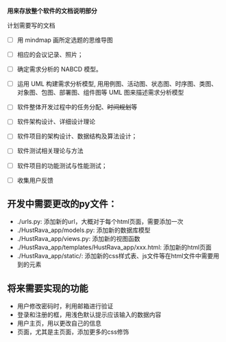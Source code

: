 **用来存放整个软件的文档说明部分**

计划需要写的文档

- [ ] 用 mindmap 画所定选题的思维导图
- [ ] 相应的会议记录、照片；
- [ ] 确定需求分析的 NABCD 模型。 
- [ ] 运用 UML 构建需求分析模型, 用用例图、活动图、状态图、时序图、类图、对象图、包图、部署图、组件图等 UML 图来描述需求分析模型
- [ ] 软件整体开发过程中的任务分配、~~时间规划~~等

- [ ] 软件架构设计、详细设计理论
- [ ] 软件项目的架构设计、数据结构及算法设计；
- [ ] 软件测试相关理论与方法
- [ ] 软件项目的功能测试与性能测试；
- [ ] 收集用户反馈

## 开发中需要更改的py文件：
- ./urls.py: 添加新的url，大概对于每个html页面，需要添加一次
- ./HustRava_app/models.py: 添加新的数据库模型
- ./HustRava_app/views.py: 添加新的视图函数
- ./HustRava_app/templates/HustRava_app/xxx.html: 添加新的html页面
- ./HustRava_app/static/: 添加新的css样式表、js文件等在html文件中需要用到的元素


## 将来需要实现的功能
- 用户修改密码时，利用邮箱进行验证
- 登录和注册的框，用浅色默认提示应该输入的数据内容
- 用户主页，用以更改自己的信息
- 页面，尤其是主页面，添加更多的css修饰